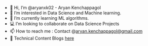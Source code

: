 - 👋 Hi, I’m @aryanxk02 - Aryan Kenchappagol 
- 👀 I’m interested in Data Science and Machine learning.
- 🌱 I’m currently learning ML algorithms.
- 💻 I’m looking to collaborate on Data Science Projects 
- 📫 How to reach me : Contact @aryan.kenchappagol@gmail.com
- 🧾 Technical Content Blogs [here](https://aryan-kenchappagol.medium.com/)
<!---
aryanxk02/aryanxk02 is a ✨ special ✨ repository because its `README.md` (this file) appears on your GitHub profile.
You can click the Preview link to take a look at your changes.
--->
